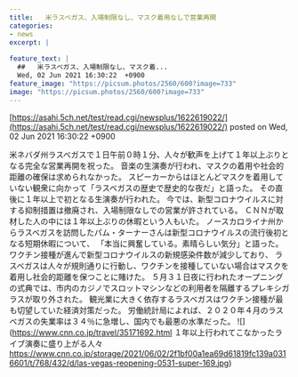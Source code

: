 ```yaml
---
title:   米ラスベガス、入場制限なし、マスク着用なしで営業再開  
categories:
- news
excerpt: |
  
feature_text: |
  ##   米ラスベガス、入場制限なし、マスク着...
  Wed, 02 Jun 2021 16:30:22  +0900
feature_image: "https://picsum.photos/2560/600?image=733"
image: "https://picsum.photos/2560/600?image=733"
---
```


[https://asahi.5ch.net/test/read.cgi/newsplus/1622619022/](https://asahi.5ch.net/test/read.cgi/newsplus/1622619022/)
posted on Wed, 02 Jun 2021 16:30:22  +0900

<!--more-->

米ネバダ州ラスベガスで１日午前０時１分、人々が歓声を上げて１年以上ぶりとなる完全な営業再開を祝った。 音楽の生演奏が行われ、マスクの着用や社会的距離の確保は求められなかった。 スピーカーからはほとんどマスクを着用していない観衆に向かって「ラスベガスの歴史で歴史的な夜だ」と語った。 その直後に１年以上で初となる生演奏が行われた。 今では、新型コロナウイルスに対する抑制措置は撤廃され、入場制限なしでの営業が許されている。 ＣＮＮが取材した人の中には１年以上ぶりの休暇という人もいた。 ノースカロライナ州からラスベガスを訪問したパム・ターナーさんは新型コロナウイルスの流行後初となる短期休暇について、 「本当に興奮している。素晴らしい気分」と語った。 ワクチン接種が進んで新型コロナウイルスの新規感染件数が減少しており、 ラスベガスは人々が規則通りに行動し、ワクチンを接種していない場合はマスクを着用し社会的距離を保つことに賭けた。 ５月３１日夜に行われたオープニングの式典では、市内のカジノでスロットマシンなどの利用者を隔離するプレキシガラスが取り外された。 観光業に大きく依存するラスベガスはワクチン接種が最も切望していた経済対策だった。 労働統計局によれば、２０２０年４月のラスベガスの失業率は３４％に急増し、国内でも最悪の水準だった。 ![](https://www.cnn.co.jp/travel/35171692.html １年以上行われてこなかったライブ演奏に盛り上がる人々 https://www.cnn.co.jp/storage/2021/06/02/2f1bf00a1ea69d61819fc139a0316601/t/768/432/d/las-vegas-reopening-0531-super-169.jpg)
